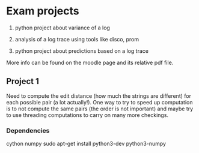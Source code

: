 # Exam projects

1) python project about variance of a log

2) analysis of a log trace using tools like disco, prom 

3) python project about predictions based on a log trace

More info can be found on the moodle page and its relative pdf file.

## Project 1
Need to compute the edit distance (how much the strings are different) for each possible pair (a lot actually!).
One way to try to speed up computation is to not compute the same pairs (the order is not important) and maybe try to use threading computations to carry on many more checkings.

### Dependencies
cython
numpy
sudo apt-get install python3-dev python3-numpy
